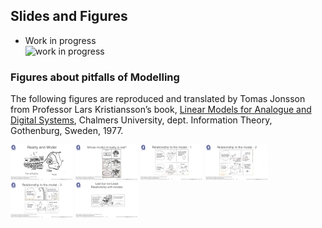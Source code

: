 ## Slides and Figures

* Work in progress  
![work in progress](../images/comingSoon.png "work in progress")

### Figures about pitfalls of Modelling
The following figures are reproduced and translated by Tomas Jonsson from Professor Lars Kristiansson’s book,
[Linear Models for Analogue and Digital Systems](https://libris.kb.se/bib/493687),
Chalmers University, dept. Information Theory, Gothenburg, Sweden, 1977.

[<img src="RealityAndModel.png" alt="Reality and Model" width="100">](RealityAndModel.png)
[<img src="CorrectModel.png" alt="Whose model of reality is real?" width="100">](CorrectModel.png)
[<img src="Relationship1.png" alt="Relationship to the Model - 1" width="100">](Relationship1.png)
[<img src="Relationship2.png" alt="Relationship to the Model - 2" width="100">](Relationship2.png)
[<img src="Relationship3.png" alt="Relationship to the Model - 3" width="100">](Relationship3.png)
[<img src="Relationship4.png" alt="Last but not Least: Relationship with models" width="100">](Relationship4.png)
